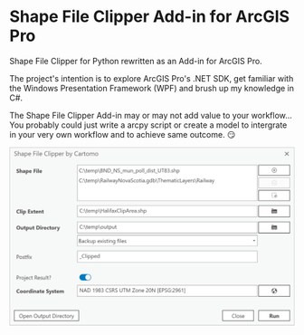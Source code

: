 # Shape File Clipper Add-in for ArcGIS Pro
Shape File Clipper for Python rewritten as an Add-in for ArcGIS Pro. 

The project's intention is to explore ArcGIS Pro's .NET SDK, get familiar with the Windows Presentation Framework (WPF) and brush up my knowledge in C#. 

The Shape File Clipper Add-in may or may not add value to your workflow... You probably could just write a arcpy script or create a model to intergrate in your very own workflow and to achieve same outcome. :smirk:


![alt text](Screenshot.png?raw=true "Shape File Clipper Add-in Screenshot")
